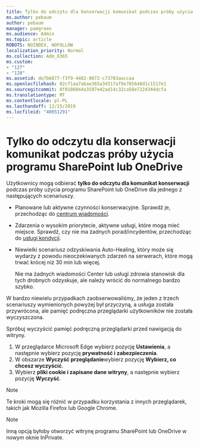 ```yaml
---
title: Tylko do odczytu dla konserwacji komunikat podczas próby użycia programu SharePoint lub OneDrive
ms.author: pebaum
author: pebaum
manager: pamgreen
ms.audience: Admin
ms.topic: article
ROBOTS: NOINDEX, NOFOLLOW
localization_priority: Normal
ms.collection: Adm_O365
ms.custom:
- "127"
- "128"
ms.assetid: de7b6877-f3f9-4402-8072-c73783aaccaa
ms.openlocfilehash: 02cf1aa7abae365a3d317af9e785648d1c1517e1
ms.sourcegitcommit: 0f0186044a3597e42ad14c32ca58e7224344dcfa
ms.translationtype: MT
ms.contentlocale: pl-PL
ms.lasthandoff: 12/15/2019
ms.locfileid: "40051291"
---
```

# <a name="read-only-for-maintenance-message-when-attempting-to-use-sharepoint-or-onedrive"></a>Tylko do odczytu dla konserwacji komunikat podczas próby użycia programu SharePoint lub OneDrive

Użytkownicy mogą odbierać **tylko do odczytu dla komunikat konserwacji** podczas próby użycia programu SharePoint lub OneDrive dla jednego z następujących scenariuszy. 

-   Planowane lub aktywne czynności konserwacyjne.  Sprawdź je, przechodząc do [centrum wiadomości](https://portal.office.com/adminportal/home#/messagecenter).
-   Zdarzenia o wysokim priorytecie, aktywne usługi, które mogą mieć miejsce. Sprawdź, czy nie ma żadnych porad/incydentów, przechodząc do [usługi kondycji](https://portal.office.com/adminportal/home#/servicehealth).
-   Niewielki scenariusz odzyskiwania Auto-Healing, który może się wydarzy z powodu nieoczekiwanych zdarzeń na serwerach, które mogą trwać krócej niż 30 min lub więcej. 
    
    Nie ma żadnych wiadomości Center lub usługi zdrowia stanowisk dla tych drobnych odzyskuje, ale należy wrócić do normalnego bardzo szybko.

W bardzo niewielu przypadkach zaobserwowaliśmy, że jeden z trzech scenariuszy wymienionych powyżej był przyczyną, a usługa została przywrócona, ale pamięć podręczna przeglądarki użytkowników nie została wyczyszczona.

Spróbuj wyczyścić pamięć podręczną przeglądarki przed nawigacją do witryny.

1. W przeglądarce Microsoft Edge wybierz pozycję **Ustawienia**, a następnie wybierz pozycję **prywatność i zabezpieczenia**.
2. W obszarze **Wyczyść przeglądanie**wybierz pozycję **Wybierz, co chcesz wyczyścić**.
3. Wybierz **pliki cookie i zapisane dane witryny**, a następnie wybierz pozycję **Wyczyść**.

>[!Note] 
> Te kroki mogą się różnić w przypadku korzystania z innych przeglądarek, takich jak Mozilla Firefox lub Google Chrome.

>[!Note] 
> Inną opcją byłoby otworzyć witrynę programu SharePoint lub OneDrive w nowym oknie InPrivate.